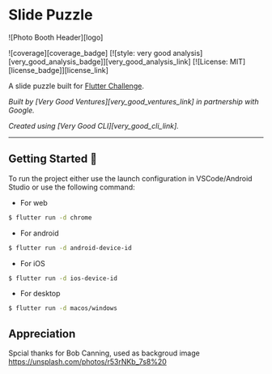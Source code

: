 # Slide Puzzle

![Photo Booth Header][logo]

![coverage][coverage_badge]
[![style: very good analysis][very_good_analysis_badge]][very_good_analysis_link]
[![License: MIT][license_badge]][license_link]

A slide puzzle built for [Flutter Challenge](https://flutterhack.devpost.com/).

*Built by [Very Good Ventures][very_good_ventures_link] in partnership with Google.*

*Created using [Very Good CLI][very_good_cli_link].*

---

## Getting Started 🚀

To run the project either use the launch configuration in VSCode/Android Studio or use the following command:

- For web
```sh
$ flutter run -d chrome
```

- For android
```sh
$ flutter run -d android-device-id
```

- For iOS
```sh
$ flutter run -d ios-device-id
```

- For desktop
```sh
$ flutter run -d macos/windows
```


## Appreciation 
Spcial thanks for Bob Canning, used as backgroud image https://unsplash.com/photos/r53rNKb_7s8%20
